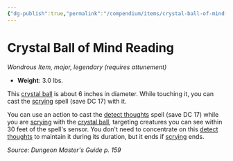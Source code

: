 ```yaml
---
{"dg-publish":true,"permalink":"/compendium/items/crystal-ball-of-mind-reading/","tags":["compendium/src/5e/dmg","item/attunement/required","item/rarity/legendary","item/tier/major","item/wondrous"]}
---
```


# Crystal Ball of Mind Reading
*Wondrous Item, major, legendary (requires attunement)*  

- **Weight**: 3.0 lbs.

This [crystal ball](compendium/items/crystal-ball.md) is about 6 inches in diameter. While touching it, you can cast the [scrying](compendium/spells/scrying.md) spell (save DC 17) with it.

You can use an action to cast the [detect thoughts](compendium/spells/detect-thoughts.md) spell (save DC 17) while you are [scrying](compendium/spells/scrying.md) with the [crystal ball](compendium/items/crystal-ball.md), targeting creatures you can see within 30 feet of the spell's sensor. You don't need to concentrate on this [detect thoughts](compendium/spells/detect-thoughts.md) to maintain it during its duration, but it ends if [scrying](compendium/spells/scrying.md) ends.

*Source: Dungeon Master's Guide p. 159*